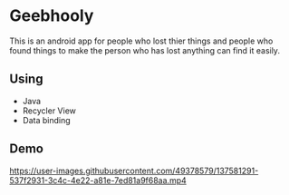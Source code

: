 # Geebhooly
 This is an android app for people who lost thier things and people who found things to make the person who has lost anything can find it easily.
 
 ## Using 
 - Java
 - Recycler View
 - Data binding

## Demo

https://user-images.githubusercontent.com/49378579/137581291-537f2931-3c4c-4e22-a81e-7ed81a9f68aa.mp4
